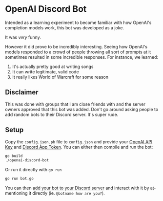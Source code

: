 # OpenAI Discord Bot

Intended as a learning experiment to become familiar with how OpenAI's completion models work, this bot was developed as a joke.

It was _very_ funny.

However it did prove to be incredibly interesting. Seeing how OpenAI's models responded to a crowd of people throwing all sort of prompts at it sometimes resulted in some incredible responses. For instance, we learned:

1. It's actually pretty good at writing songs
2. It can write legitimate, valid code
3. It really likes World of Warcraft for some reason

## Disclaimer

This was done with groups that I am close friends with and the server owners approved that this bot was added. Don't go around asking people to add random bots to their Discord server. It's super rude.

## Setup

Copy the `config.json.ph` file to `config.json` and provide your [OpenAI API Key](https://beta.openai.com/account/api-keys) and [Discord App Token](https://discord.com/developers). You can either then compile and run the bot:

```bash
go build
./openai-discord-bot
```

Or run it directly with `go run`

```bash
go run bot.go
```

You can then [add your bot to your Discord server](https://discord.com/developers/docs/getting-started#configuring-a-bot) and interact with it by at-mentioning it directly (ie. `@botname how are you?`).
